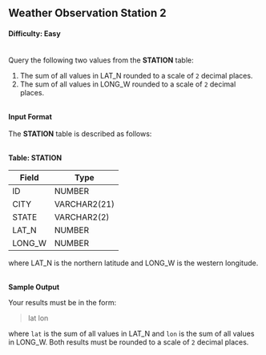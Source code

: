 ## Weather Observation Station 2

#### Difficulty: Easy

</br>Query the following two values from the **STATION** table:
1. The sum of all values in LAT_N rounded to a scale of `2` decimal places.
2. The sum of all values in LONG_W rounded to a scale of `2` decimal places.

<br>**Input Format**<br>
<br>The **STATION** table is described as follows:
<br><br>

**Table: STATION**

| Field  | Type         |
| ------ | ------------ |
| ID     | NUMBER       |
| CITY   | VARCHAR2(21) |
| STATE  | VARCHAR2(2)  |
| LAT_N  | NUMBER       |
| LONG_W | NUMBER       |

where LAT_N is the northern latitude and LONG_W is the western longitude.

<br>**Sample Output**<br>

Your results must be in the form:

>lat lon

where `lat` is the sum of all values in LAT_N and `lon` is the sum of all values in LONG_W. Both results must be rounded to a scale of `2` decimal places.